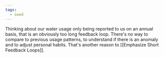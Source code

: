 ```yaml
---
tags:
  - seed
---
```

Thinking about our water usage only being reported to us on an annual basis, that is an obviously too long feedback loop. There's no way to compare to previous usage patterns, to understand if there is an anomaly and to adjust personal habits. That's another reason to [[Emphasize Short Feedback Loops]].